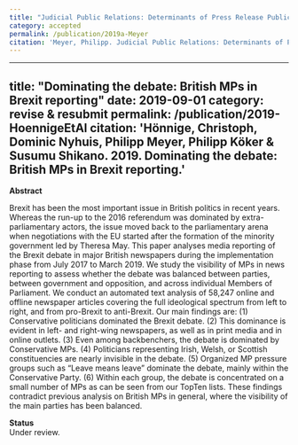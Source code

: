 ```yaml
---
title: "Judicial Public Relations: Determinants of Press Release Publication by Constitutional Courts"
category: accepted
permalink: /publication/2019a-Meyer
citation: 'Meyer, Philipp. Judicial Public Relations: Determinants of Press Release Publication by Constitutional Courts. Working Paper.'
---
```


---
title: "Dominating the debate: British MPs in Brexit reporting"
date: 2019-09-01
category: revise & resubmit
permalink: /publication/2019-HoennigeEtAl
citation: 'Hönnige, Christoph, Dominic Nyhuis, Philipp Meyer, Philipp Köker & Susumu Shikano. 2019. Dominating the debate: British MPs in Brexit reporting.'
---

<p><b>Abstract</b><br>

Brexit has been the most important issue in British politics in recent years. Whereas the run-up to the 2016 referendum was dominated by extra-parliamentary actors, the issue moved back to the parliamentary arena when negotiations with the EU started after the formation of the minority government led by Theresa May. This paper analyses media reporting of the Brexit debate in major British newspapers during the implementation phase from July 2017 to March 2019. We study the visibility of MPs in news reporting to assess whether the debate was balanced between parties, between government and opposition, and across individual Members of Parliament. We conduct an automated text analysis of 58,247 online and offline newspaper articles covering the full ideological spectrum from left to right, and from pro-Brexit to anti-Brexit. Our main findings are: (1) Conservative politicians dominated the Brexit debate. (2) This dominance is evident in left- and right-wing newspapers, as well as in print media and in online outlets. (3) Even among backbenchers, the debate is dominated by Conservative MPs. (4) Politicians representing Irish, Welsh, or Scottish constituencies are nearly invisible in the debate. (5) Organized MP pressure groups such as “Leave means leave” dominate the debate, mainly within the Conservative Party. (6) Within each group, the debate is concentrated on a small number of MPs as can be seen from our TopTen lists. These findings contradict previous analysis on British MPs in general, where the visibility of the main parties has been balanced.</p>

<p><b>Status</b><br>
Under review.</p>
